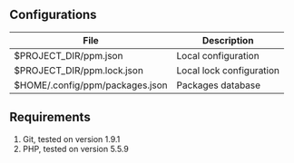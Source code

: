 ## Configurations

| File | Description |
|----|----|
| $PROJECT_DIR/ppm.json | Local configuration |
| $PROJECT_DIR/ppm.lock.json | Local lock configuration |
| $HOME/.config/ppm/packages.json | Packages database |

## Requirements

 1. Git, tested on version 1.9.1
 2. PHP, tested on version 5.5.9
